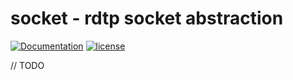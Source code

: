 # socket - rdtp socket abstraction

[![Documentation](https://godoc.org/github.com/adrianosela/rdtp/socket?status.svg)](https://godoc.org/github.com/adrianosela/rdtp/service/ports/socket)
[![license](https://img.shields.io/github/license/adrianosela/rdtp.svg)](https://github.com/adrianosela/rdtp/blob/master/LICENSE)

// TODO

